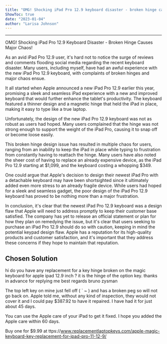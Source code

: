 ```yaml
---
title: "OMG! Shocking iPad Pro 12.9 keyboard disaster - broken hinge causes major chaos!"
ShowToc: true 
date: "2023-01-04"
author: "Larisa Johnson"
---
```

*****
OMG! Shocking iPad Pro 12.9 Keyboard Disaster - Broken Hinge Causes Major Chaos!

As an avid iPad Pro 12.9 user, it's hard not to notice the surge of reviews and comments flooding social media regarding the recent keyboard disaster. Many users, including myself, have had an awful experience with the new iPad Pro 12.9 keyboard, with complaints of broken hinges and major chaos ensue.

It all started when Apple announced a new iPad Pro 12.9 earlier this year, promising a sleek and seamless iPad experience with a new and improved keyboard that would further enhance the tablet's productivity. The keyboard featured a thinner design and a magnetic hinge that held the iPad in place, making it easy to type like a true laptop.

Unfortunately, the design of the new iPad Pro 12.9 keyboard was not as robust as users had hoped. Many users complained that the hinge was not strong enough to support the weight of the iPad Pro, causing it to snap off or become loose easily.

This broken hinge design issue has resulted in multiple chaos for users, ranging from an inability to keep the iPad in place while typing to frustration from constantly having to reattach the hinge. Many users have also noted the sheer cost of having to replace an already expensive device, as the iPad Pro 12.9 starting at $1,099, and the keyboard costing a whopping $349.

One could argue that Apple's decision to design their newest iPad Pro with a detachable keyboard may have been shortsighted since it ultimately added even more stress to an already fragile device. While users had hoped for a sleek and seamless gadget, the poor design of the iPad Pro 12.9 keyboard has proved to be nothing more than a major frustration.

In conclusion, it's clear that the newest iPad Pro 12.9 keyboard was a design flaw that Apple will need to address promptly to keep their customer base satisfied. The company has yet to release an official statement or plan for how they plan on remedying the issue, but it's clear that users seeking to purchase an iPad Pro 12.9 should do so with caution, keeping in mind the potential keypad design flaw. Apple has a reputation for its high-quality products and customer satisfaction, and it's important that they address these concerns if they hope to maintain that reputation.


## Chosen Solution
 hi do you have any replacement for a key hinge broken on the magic keyboard for apple ipad 12.9 inch ?  it is the hinge of the option key.
thanks  in advance for replying me
best regards
bruno zysman

 The top left key on mine just fell off ( ` ~ ) and has a broken peg so will not go back on. Apple told me, without any kind of inspection, they would not cover it and I could pay $387.92 to have it repaired. I have had it for just about 45 days.

 You can use the Apple care of your iPad to get it fixed. I hope you added the Apple care within 60 days.

 Buy one for $9.99 at ttps://www.replacementlaptopkeys.com/apple-magic-keyboard-key-replacement-for-ipad-pro-11-12-9/





